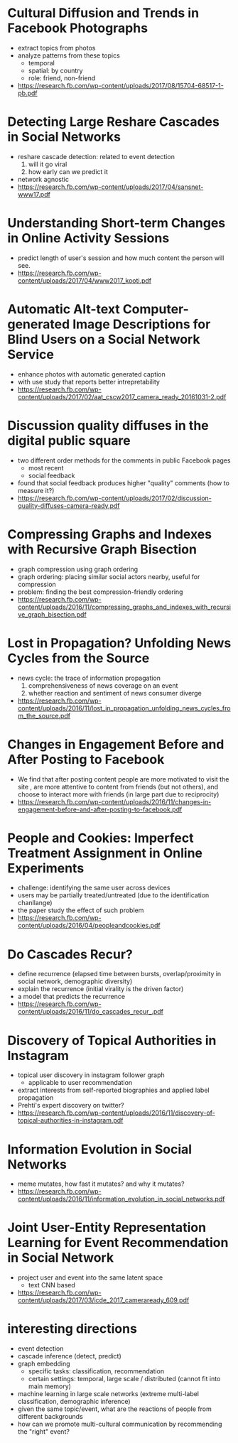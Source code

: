 # Cultural Diffusion and Trends in Facebook Photographs

- extract topics from photos
- analyze patterns from these topics
  - temporal 
  - spatial: by country
  - role: friend, non-friend
- https://research.fb.com/wp-content/uploads/2017/08/15704-68517-1-pb.pdf

# Detecting Large Reshare Cascades in Social Networks

- reshare cascade detection: related to  event detection
  1. will it go viral
  2. how early can we predict it
- network agnostic
- https://research.fb.com/wp-content/uploads/2017/04/sansnet-www17.pdf

# Understanding Short-term Changes in Online Activity Sessions

- predict length of user's session and how much content the person will see.
- https://research.fb.com/wp-content/uploads/2017/04/www2017_kooti.pdf

# Automatic Alt-text Computer-generated Image Descriptions for Blind Users on a Social Network Service

- enhance photos with automatic generated caption
- with use study that reports better intrepretability
- https://research.fb.com/wp-content/uploads/2017/02/aat_cscw2017_camera_ready_20161031-2.pdf

# Discussion quality diffuses in the digital public square

- two different order methods for the comments in public Facebook pages
  - most recent
  - social feedback 
- found that social feedback produces higher "quality" comments (how to measure it?)
- https://research.fb.com/wp-content/uploads/2017/02/discussion-quality-diffuses-camera-ready.pdf

# Compressing Graphs and Indexes with Recursive Graph Bisection

- graph compression using graph ordering
- graph ordering: placing similar social actors nearby, useful for compression
- problem: finding the best compression-friendly ordering
- https://research.fb.com/wp-content/uploads/2016/11/compressing_graphs_and_indexes_with_recursive_graph_bisection.pdf

# Lost in Propagation? Unfolding News Cycles from the Source

- news cycle: the trace of information propagation
  1. comprehensiveness of news coverage on an event
  2. whether reaction and sentiment of news consumer diverge
- https://research.fb.com/wp-content/uploads/2016/11/lost_in_propagation_unfolding_news_cycles_from_the_source.pdf

# Changes in Engagement Before and After Posting to Facebook

- We find that after posting content people are more motivated to visit the site , are more attentive to content from friends (but not others), and choose to interact more with friends (in large part due to reciprocity)
- https://research.fb.com/wp-content/uploads/2016/11/changes-in-engagement-before-and-after-posting-to-facebook.pdf

# People and Cookies: Imperfect Treatment Assignment in Online Experiments

- challenge: identifying the same user across devices
- users may be partially treated/untreated (due to the identification chanllange)
- the paper study the effect of such problem
- https://research.fb.com/wp-content/uploads/2016/04/peopleandcookies.pdf

# Do Cascades Recur?

- define recurrence (elapsed time between bursts, overlap/proximity in social network, demographic diversity)
- explain the recurrence (initial virality is the driven factor)
- a model that predicts the recurrence
- https://research.fb.com/wp-content/uploads/2016/11/do_cascades_recur_.pdf

# Discovery of Topical Authorities in Instagram

- topical user discovery in instagram follower graph
  - applicable to user recommendation
- extract interests from self-reported biographies and applied label propagation
- Prehti's expert discovery on twitter?
- https://research.fb.com/wp-content/uploads/2016/11/discovery-of-topical-authorities-in-instagram.pdf

# Information Evolution in Social Networks

- meme mutates, how fast it mutates? and why it mutates?
- https://research.fb.com/wp-content/uploads/2016/11/information_evolution_in_social_networks.pdf

# Joint User-Entity Representation Learning for Event Recommendation in Social Network

- project user and event into the same latent space
  -  text CNN based
- https://research.fb.com/wp-content/uploads/2017/03/icde_2017_cameraready_609.pdf
# interesting directions

- event detection
- cascade inference (detect, predict)
- graph embedding
  - specific tasks: classification, recommendation
  - certain settings: temporal, large scale / distributed (cannot fit into main memory)
- machine learning in large scale networks (extreme multi-label classification, demographic inference)
- given the same topic/event, what are the reactions of people from different backgrounds
- how can we promote multi-cultural communication by recommending the "right" event?